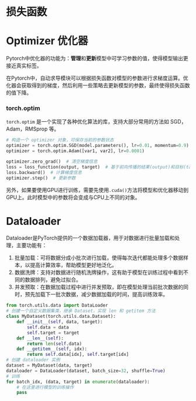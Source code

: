 # 损失函数



# Optimizer 优化器

Pytorch中优化器的功能为：**管理**和**更新**模型中可学习参数的值，使得模型输出更接近真实标签。

在Pytorch中，自动求导模块可以根据损失函数对模型的参数进行求梯度运算。优化器会获取得到的梯度，然后利用一些策略去更新模型的参数，最终使得损失函数的值下降。

### torch.optim

`torch.optim` 是一个实现了各种优化算法的库，支持大部分常用的方法如 SGD，Adam，RMSprop 等。

```python
# 构造一个 optimizer 对象，可保存当前的参数状态
optimizer = torch.optim.SGD(model.parameters(), lr=0.01, momentum=0.9)
optimizer = torch.optim.Adam([var1, var2], lr=0.0001)

optimizer.zero_grad()  # 清空梯度信息
loss = loss_function(output, target)  # 基于前向传播的结果(output)和目标(target)计算误差
loss.backward()  # 计算梯度信息
optimizer.step()  # 更新参数
```

另外，如果要使用GPU进行训练，需要先使用`.cuda()`方法将模型和优化器移动到GPU上。此时模型中的参数将会变成与CPU上不同的对象。



# Dataloader

Dataloader是PyTorch提供的一个数据加载器，用于对数据进行批量加载和处理，主要功能有：

1. 批量加载：可将数据分成小批次进行加载，使得每次迭代都能处理多个数据样本，以提高计算效率，帮助模型更好地泛化。
2. 数据洗牌：支持对数据进行随机洗牌操作，这有助于模型在训练过程中看到不同的数据排列，避免过拟合。
3. 并发预取：在数据加载过程中进行并发预取，即在模型处理当前批次数据的同时，预先加载下一批次数据，减少数据加载的时间，提高训练效率。

```python
from torch.utils.data import DataLoader
# 创建一个自定义数据集类，继承 Dataset，实现 len 和 getitem 方法
class MyDataset(torch.utils.data.Dataset):
    def __init__(self, data, target):
        self.data = data
        self.target = target
    def __len__(self):
        return len(self.data)
    def __getitem__(self, idx):
        return self.data[idx], self.target[idx]
# 创建 dataloader 实例   
dataset = MyDataset(data, target)
dataloader = DataLoader(dataset, batch_size=32, shuffle=True)
# 训练
for batch_idx, (data, target) in enumerate(dataloader):
    # 在这里进行模型的训练操作
    pass
```

